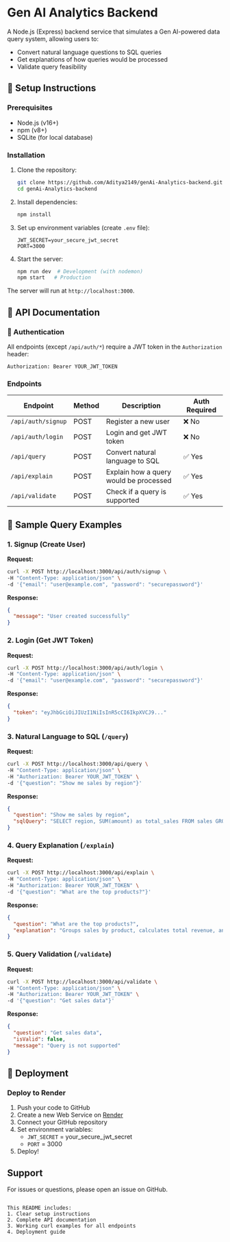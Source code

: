 # Gen AI Analytics Backend

A Node.js (Express) backend service that simulates a Gen AI-powered data query system, allowing users to:
- Convert natural language questions to SQL queries
- Get explanations of how queries would be processed
- Validate query feasibility

## 🚀 Setup Instructions

### Prerequisites
- Node.js (v16+)
- npm (v8+)
- SQLite (for local database)

### Installation
1. Clone the repository:
   ```bash
   git clone https://github.com/Aditya2149/genAi-Analytics-backend.git
   cd genAi-Analytics-backend
   ```

2. Install dependencies:
   ```bash
   npm install
   ```

3. Set up environment variables (create `.env` file):
   ```env
   JWT_SECRET=your_secure_jwt_secret
   PORT=3000
   ```

4. Start the server:
   ```bash
   npm run dev  # Development (with nodemon)
   npm start   # Production
   ```

The server will run at `http://localhost:3000`.

## 📖 API Documentation

### 🔐 Authentication
All endpoints (except `/api/auth/*`) require a JWT token in the `Authorization` header:
```http
Authorization: Bearer YOUR_JWT_TOKEN
```

### Endpoints

| Endpoint | Method | Description | Auth Required |
|----------|--------|-------------|--------------|
| `/api/auth/signup` | POST | Register a new user | ❌ No |
| `/api/auth/login` | POST | Login and get JWT token | ❌ No |
| `/api/query` | POST | Convert natural language to SQL | ✅ Yes |
| `/api/explain` | POST | Explain how a query would be processed | ✅ Yes |
| `/api/validate` | POST | Check if a query is supported | ✅ Yes |

## 📝 Sample Query Examples

### 1. Signup (Create User)
**Request:**
```bash
curl -X POST http://localhost:3000/api/auth/signup \
-H "Content-Type: application/json" \
-d '{"email": "user@example.com", "password": "securepassword"}'
```

**Response:**
```json
{
  "message": "User created successfully"
}
```

### 2. Login (Get JWT Token)
**Request:**
```bash
curl -X POST http://localhost:3000/api/auth/login \
-H "Content-Type: application/json" \
-d '{"email": "user@example.com", "password": "securepassword"}'
```

**Response:**
```json
{
  "token": "eyJhbGciOiJIUzI1NiIsInR5cCI6IkpXVCJ9..."
}
```

### 3. Natural Language to SQL (`/query`)
**Request:**
```bash
curl -X POST http://localhost:3000/api/query \
-H "Content-Type: application/json" \
-H "Authorization: Bearer YOUR_JWT_TOKEN" \
-d '{"question": "Show me sales by region"}'
```

**Response:**
```json
{
  "question": "Show me sales by region",
  "sqlQuery": "SELECT region, SUM(amount) as total_sales FROM sales GROUP BY region"
}
```

### 4. Query Explanation (`/explain`)
**Request:**
```bash
curl -X POST http://localhost:3000/api/explain \
-H "Content-Type: application/json" \
-H "Authorization: Bearer YOUR_JWT_TOKEN" \
-d '{"question": "What are the top products?"}'
```

**Response:**
```json
{
  "question": "What are the top products?",
  "explanation": "Groups sales by product, calculates total revenue, and sorts in descending order."
}
```

### 5. Query Validation (`/validate`)
**Request:**
```bash
curl -X POST http://localhost:3000/api/validate \
-H "Content-Type: application/json" \
-H "Authorization: Bearer YOUR_JWT_TOKEN" \
-d '{"question": "Get sales data"}'
```

**Response:**
```json
{
  "question": "Get sales data",
  "isValid": false,
  "message": "Query is not supported"
}
```

## 🔧 Deployment

### Deploy to Render
1. Push your code to GitHub
2. Create a new Web Service on [Render](https://render.com)
3. Connect your GitHub repository
4. Set environment variables:
   - `JWT_SECRET` = your_secure_jwt_secret
   - `PORT` = 3000
5. Deploy!


## Support
For issues or questions, please open an issue on GitHub.
```

This README includes:
1. Clear setup instructions
2. Complete API documentation
3. Working curl examples for all endpoints
4. Deployment guide
